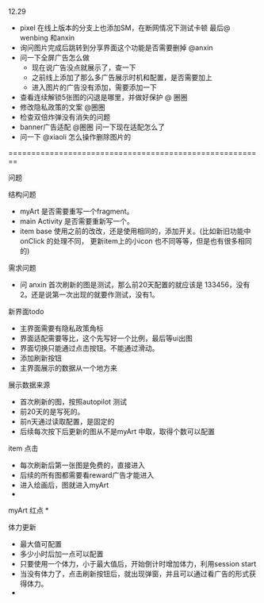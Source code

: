 12.29

* pixel 在线上版本的分支上也添加SM，在断网情况下测试卡顿 最后@ wenbing 和anxin
* 询问图片完成后跳转到分享界面这个功能是否需要删掉 @anxin
* 问一下全屏广告怎么做
  * 现在说广告没点就展示了，查一下
  * 之前线上添加了那么多广告展示时机和配置，是否需要加上
  * 进入图片的广告没有添加，需要添加一下
* 查看连续解锁5张图的闪退是哪里，并做好保护 @ 圈圈
*  修改隐私政策的文案 @圈圈
* 检查双倍炸弹没有消失的问题
* banner广告适配 @圈圈 问一下现在适配怎么了
* 问一下 @xiaoli 怎么操作删除图片的

========================================================

问题

结构问题
* myArt 是否需要重写一个fragment。
* main Activity 是否需要重新写一个。
*  item base 使用之前的改改，还是使用相同的，添加开关。(比如新旧功能中 onClick 的处理不同， 更新item上的小icon 也不同等等，但是也有很多相同的)

需求问题
* 问 anxin 首次刷新的图是测试，那么前20天配置的就应该是 133456，没有2。还是说第一次出现的就要作测试，没有1。


新界面todo

* 主界面需要有隐私政策角标 
* 界面适配需要等比，这个先写好一个比例，最后等ui出图
* 界面切换只能通过点击按钮。不能通过滑动。
* 添加刷新按钮
* 主界面展示的数据从一个地方来

展示数据来源
* 首次刷新的图，按照autopilot 测试
* 前20天的是写死的。
* 前n天通过读取配置，是固定的
* 后续每次按下后更新的图从不是myArt 中取，取得个数可以配置


item 点击

* 每次刷新后第一张图是免费的，直接进入
* 后续的所有图都需要看reward广告才能进入
* 进入绘画后，图就进入myArt
* 


myArt 红点
* 



体力更新
* 最大值可配置
* 多少小时后加一点可以配置
* 只要使用一个体力，小于最大值后，开始倒计时增加体力，利用session start
* 当没有体力了，点击刷新按钮后，就出现弹窗，并且可以通过看广告的形式获得体力。
* 

